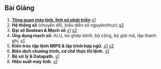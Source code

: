 ## Bài Giảng
1. [**Tổng quan máy tính, lịch sử phát triển**](./chapter_1.md)  [s1](./chuong_1-Tong-quan.pdf)
2. **Hệ thống số** (chuyển đổi, biểu diễn số nguyên/thực)  [s2](./chuong_2-He-thong-so.pdf)
3. **Đại số Boolean & Mạch số**  [s1](./chuong_3_Dai-so-Boolean.pdf)  [s2](./chuong_4-Mach-so.pdf)
4. **Ứng dụng mạch số:** ALU, bộ ghép kênh, bộ cộng, bộ giải mã, tập thanh ghi.  [s1](./chuong_5_Machsotrongmaytinh.pdf)
5. **Kiến trúc tập lệnh MIPS & lập trình hợp ngữ.** [s1](https://github.com/ITLectures/it012/blob/main/lectures/Chuong_6%20Kien%20truc%20tap%20lenh%20-%201.pdf) [s2](https://github.com/ITLectures/it012/blob/main/lectures/Chuong_6%20Kien%20truc%20tap%20lenh%20-%202.pdf)
6. **Biên dịch chương trình, cơ chế thực thi lệnh.**   [s1](https://github.com/ITLectures/it012/blob/main/lectures/chuong_7-Bien%20dich%20chuong%20trinh.pdf)
7. **Bộ xử lý & Datapath.**   [s1](https://github.com/ITLectures/it012/blob/main/lectures/chuong_8%20Bo%20xu%20ly.pdf)
8. **Hiệu suất máy tính.**   [s1](chuong_9_hieu_suat.pdf)
